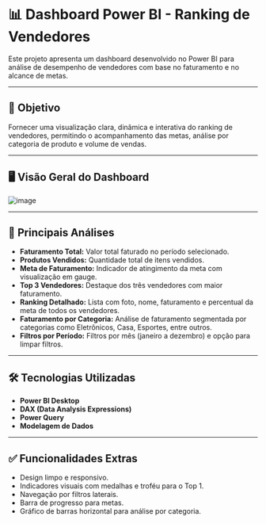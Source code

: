 # 📊 Dashboard Power BI - Ranking de Vendedores

Este projeto apresenta um dashboard desenvolvido no Power BI para análise de desempenho de vendedores com base no faturamento e no alcance de metas.

---

## 📌 Objetivo

Fornecer uma visualização clara, dinâmica e interativa do ranking de vendedores, permitindo o acompanhamento das metas, análise por categoria de produto e volume de vendas.

---

## 🖥️ Visão Geral do Dashboard

![image](https://github.com/user-attachments/assets/9cc1dc74-0463-4731-b091-118e2541fe14)


---

## 🔎 Principais Análises

- **Faturamento Total:** Valor total faturado no período selecionado.
- **Produtos Vendidos:** Quantidade total de itens vendidos.
- **Meta de Faturamento:** Indicador de atingimento da meta com visualização em gauge.
- **Top 3 Vendedores:** Destaque dos três vendedores com maior faturamento.
- **Ranking Detalhado:** Lista com foto, nome, faturamento e percentual da meta de todos os vendedores.
- **Faturamento por Categoria:** Análise de faturamento segmentada por categorias como Eletrônicos, Casa, Esportes, entre outros.
- **Filtros por Período:** Filtros por mês (janeiro a dezembro) e opção para limpar filtros.

---

## 🛠️ Tecnologias Utilizadas

- **Power BI Desktop**
- **DAX (Data Analysis Expressions)**
- **Power Query**
- **Modelagem de Dados**

---

## ✅ Funcionalidades Extras

- Design limpo e responsivo.
- Indicadores visuais com medalhas e troféu para o Top 1.
- Navegação por filtros laterais.
- Barra de progresso para metas.
- Gráfico de barras horizontal para análise por categoria.

